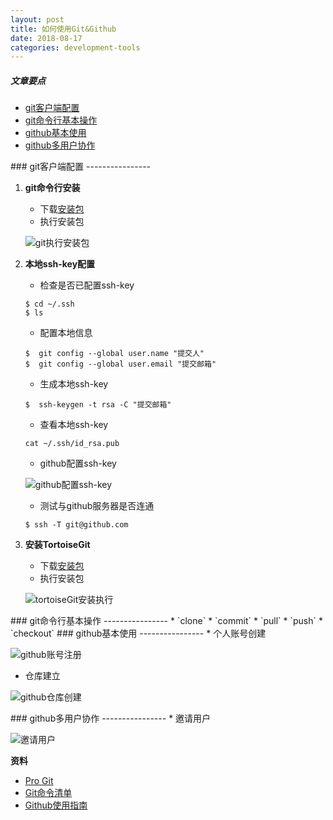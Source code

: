 ```yaml
---
layout: post
title: 如何使用Git&Github
date: 2018-08-17
categories: development-tools
---
```


##### 文章要点
* [git客户端配置](#git客户端配置)
* [git命令行基本操作](#git命令行基本操作)
* [github基本使用](#github基本使用)
* [github多用户协作](#github多用户协作)

<a name="git客户端配置"/>
### git客户端配置
----------------

1. **git命令行安装**

 	* 下载[安装包](https://git-scm.com/)
 	* 执行安装包

	![git执行安装包](/assets/img/picture/git安装执行.png)

2. **本地ssh-key配置**

	* 检查是否已配置ssh-key
	```
	$ cd ~/.ssh
	$ ls
	```

	* 配置本地信息
	```
	$  git config --global user.name "提交人"
	$  git config --global user.email "提交邮箱"
	```

	* 生成本地ssh-key
	```
	$  ssh-keygen -t rsa -C "提交邮箱"
	```

	* 查看本地ssh-key
	```
	cat ~/.ssh/id_rsa.pub
	```

	* github配置ssh-key

	![github配置ssh-key](/assets/img/picture/github配置ssh-key.png)

	* 测试与github服务器是否连通
	```
	$ ssh -T git@github.com
	```

3. **安装TortoiseGit**

	* 下载[安装包](https://tortoisegit.org/download/)
 	* 执行安装包

	![tortoiseGit安装执行](/assets/img/picture/tortoiseGit安装执行.png)
	


<a name="git命令行基本操作"/>
### git命令行基本操作
----------------
  * `clone`
  *	`commit`
  *	`pull`
  *	`push`
  *	`checkout`

<a name="github基本使用"/>
### github基本使用
----------------
  * 个人账号创建

![github账号注册](/assets/img/picture/github账号注册.png)

  *	仓库建立

![github仓库创建](/assets/img/picture/github仓库创建.png)


<a name="github多用户协作"/>
### github多用户协作
----------------
  * 邀请用户

![邀请用户](/assets/img/picture/github团队邀请用户.png)


**资料**

 * [Pro Git](https://progit.bootcss.com/)
 * [Git命令清单](http://www.ruanyifeng.com/blog/2015/12/git-cheat-sheet.html)
 * [Github使用指南](https://github.com/AntBranch/awesome-github)


